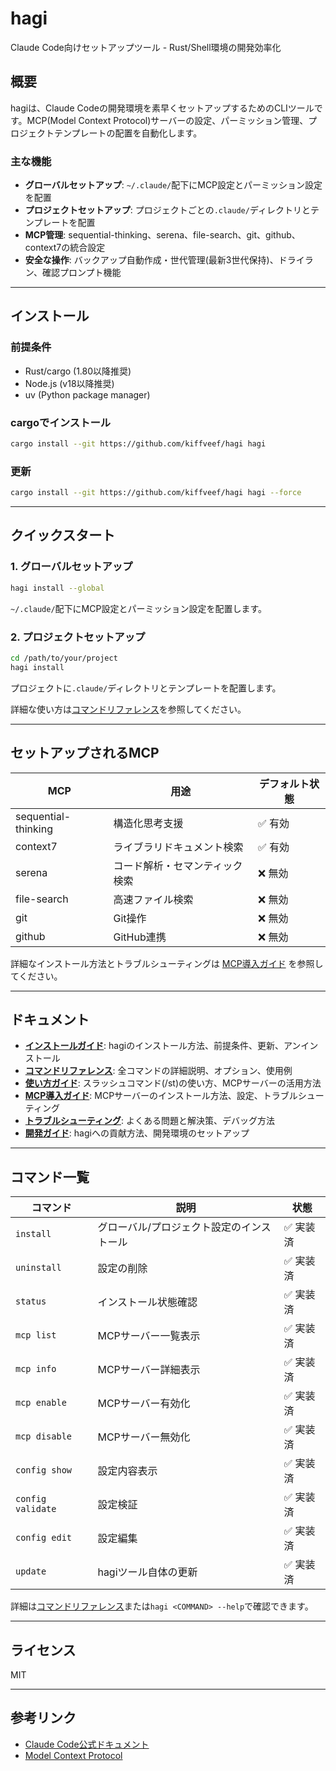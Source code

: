 # hagi

Claude Code向けセットアップツール - Rust/Shell環境の開発効率化

## 概要

hagiは、Claude Codeの開発環境を素早くセットアップするためのCLIツールです。MCP(Model Context Protocol)サーバーの設定、パーミッション管理、プロジェクトテンプレートの配置を自動化します。

### 主な機能

- **グローバルセットアップ**: `~/.claude/`配下にMCP設定とパーミッション設定を配置
- **プロジェクトセットアップ**: プロジェクトごとの`.claude/`ディレクトリとテンプレートを配置
- **MCP管理**: sequential-thinking、serena、file-search、git、github、context7の統合設定
- **安全な操作**: バックアップ自動作成・世代管理(最新3世代保持)、ドライラン、確認プロンプト機能

---

## インストール

### 前提条件

- Rust/cargo (1.80以降推奨)
- Node.js (v18以降推奨)
- uv (Python package manager)

### cargoでインストール

```bash
cargo install --git https://github.com/kiffveef/hagi hagi
```

### 更新

```bash
cargo install --git https://github.com/kiffveef/hagi hagi --force
```

---

## クイックスタート

### 1. グローバルセットアップ

```bash
hagi install --global
```

`~/.claude/`配下にMCP設定とパーミッション設定を配置します。

### 2. プロジェクトセットアップ

```bash
cd /path/to/your/project
hagi install
```

プロジェクトに`.claude/`ディレクトリとテンプレートを配置します。

詳細な使い方は[コマンドリファレンス](./docs/commands.md)を参照してください。

---

## セットアップされるMCP

| MCP | 用途 | デフォルト状態 |
|-----|------|----------------|
| sequential-thinking | 構造化思考支援 | ✅ 有効 |
| context7 | ライブラリドキュメント検索 | ✅ 有効 |
| serena | コード解析・セマンティック検索 | ❌ 無効 |
| file-search | 高速ファイル検索 | ❌ 無効 |
| git | Git操作 | ❌ 無効 |
| github | GitHub連携 | ❌ 無効 |

詳細なインストール方法とトラブルシューティングは [MCP導入ガイド](./docs/mcp-setup.md) を参照してください。

---

## ドキュメント

- **[インストールガイド](./docs/installation.md)**: hagiのインストール方法、前提条件、更新、アンインストール
- **[コマンドリファレンス](./docs/commands.md)**: 全コマンドの詳細説明、オプション、使用例
- **[使い方ガイド](./docs/usage.md)**: スラッシュコマンド(/st)の使い方、MCPサーバーの活用方法
- **[MCP導入ガイド](./docs/mcp-setup.md)**: MCPサーバーのインストール方法、設定、トラブルシューティング
- **[トラブルシューティング](./docs/troubleshooting.md)**: よくある問題と解決策、デバッグ方法
- **[開発ガイド](./docs/development.md)**: hagiへの貢献方法、開発環境のセットアップ

---

## コマンド一覧

| コマンド | 説明 | 状態 |
|---------|------|------|
| `install` | グローバル/プロジェクト設定のインストール | ✅ 実装済 |
| `uninstall` | 設定の削除 | ✅ 実装済 |
| `status` | インストール状態確認 | ✅ 実装済 |
| `mcp list` | MCPサーバー一覧表示 | ✅ 実装済 |
| `mcp info` | MCPサーバー詳細表示 | ✅ 実装済 |
| `mcp enable` | MCPサーバー有効化 | ✅ 実装済 |
| `mcp disable` | MCPサーバー無効化 | ✅ 実装済 |
| `config show` | 設定内容表示 | ✅ 実装済 |
| `config validate` | 設定検証 | ✅ 実装済 |
| `config edit` | 設定編集 | ✅ 実装済 |
| `update` | hagiツール自体の更新 | ✅ 実装済 |

詳細は[コマンドリファレンス](./docs/commands.md)または`hagi <COMMAND> --help`で確認できます。

---

## ライセンス

MIT

---

## 参考リンク

- [Claude Code公式ドキュメント](https://docs.claude.com/en/docs/claude-code/)
- [Model Context Protocol](https://github.com/modelcontextprotocol)
